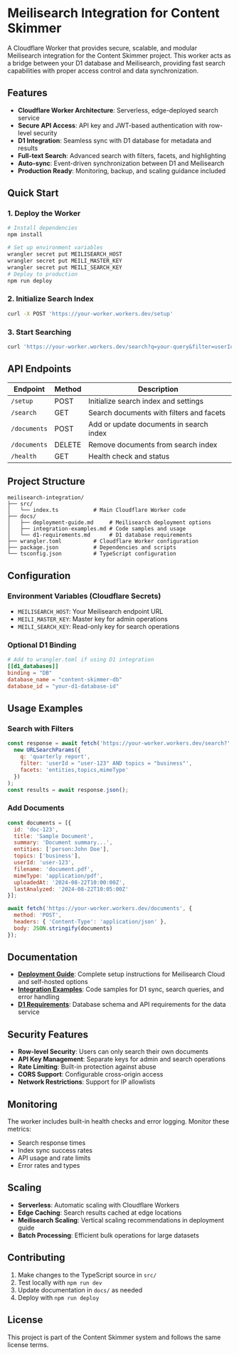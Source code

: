 # Meilisearch Integration for Content Skimmer

A Cloudflare Worker that provides secure, scalable, and modular Meilisearch integration for the Content Skimmer project. This worker acts as a bridge between your D1 database and Meilisearch, providing fast search capabilities with proper access control and data synchronization.

## Features

- **Cloudflare Worker Architecture**: Serverless, edge-deployed search service
- **Secure API Access**: API key and JWT-based authentication with row-level security
- **D1 Integration**: Seamless sync with D1 database for metadata and results
- **Full-text Search**: Advanced search with filters, facets, and highlighting
- **Auto-sync**: Event-driven synchronization between D1 and Meilisearch
- **Production Ready**: Monitoring, backup, and scaling guidance included

## Quick Start

### 1. Deploy the Worker
```bash
# Install dependencies
npm install

# Set up environment variables
wrangler secret put MEILISEARCH_HOST
wrangler secret put MEILI_MASTER_KEY  
wrangler secret put MEILI_SEARCH_KEY
# Deploy to production
npm run deploy
```

### 2. Initialize Search Index
```bash
curl -X POST 'https://your-worker.workers.dev/setup'
```

### 3. Start Searching
```bash
curl 'https://your-worker.workers.dev/search?q=your-query&filter=userId="user-123"'
```

## API Endpoints

| Endpoint | Method | Description |
|----------|---------|-------------|
| `/setup` | POST | Initialize search index and settings |
| `/search` | GET | Search documents with filters and facets |
| `/documents` | POST | Add or update documents in search index |
| `/documents` | DELETE | Remove documents from search index |
| `/health` | GET | Health check and status |

## Project Structure

```
meilisearch-integration/
├── src/
│   └── index.ts           # Main Cloudflare Worker code
├── docs/
│   ├── deployment-guide.md     # Meilisearch deployment options
│   ├── integration-examples.md # Code samples and usage
│   └── d1-requirements.md      # D1 database requirements
├── wrangler.toml          # Cloudflare Worker configuration
├── package.json           # Dependencies and scripts
└── tsconfig.json          # TypeScript configuration
```

## Configuration

### Environment Variables (Cloudflare Secrets)
- `MEILISEARCH_HOST`: Your Meilisearch endpoint URL
- `MEILI_MASTER_KEY`: Master key for admin operations
- `MEILI_SEARCH_KEY`: Read-only key for search operations

### Optional D1 Binding
```toml
# Add to wrangler.toml if using D1 integration
[[d1_databases]]
binding = "DB"
database_name = "content-skimmer-db"
database_id = "your-d1-database-id"
```

## Usage Examples

### Search with Filters
```javascript
const response = await fetch('https://your-worker.workers.dev/search?' + 
  new URLSearchParams({
    q: 'quarterly report',
    filter: 'userId = "user-123" AND topics = "business"',
    facets: 'entities,topics,mimeType'
  })
);
const results = await response.json();
```

### Add Documents
```javascript
const documents = [{
  id: 'doc-123',
  title: 'Sample Document',
  summary: 'Document summary...',
  entities: ['person:John Doe'],
  topics: ['business'],
  userId: 'user-123',
  filename: 'document.pdf',
  mimeType: 'application/pdf',
  uploadedAt: '2024-08-22T10:00:00Z',
  lastAnalyzed: '2024-08-22T10:05:00Z'
}];

await fetch('https://your-worker.workers.dev/documents', {
  method: 'POST',
  headers: { 'Content-Type': 'application/json' },
  body: JSON.stringify(documents)
});
```

## Documentation

- **[Deployment Guide](docs/deployment-guide.md)**: Complete setup instructions for Meilisearch Cloud and self-hosted options
- **[Integration Examples](docs/integration-examples.md)**: Code samples for D1 sync, search queries, and error handling  
- **[D1 Requirements](docs/d1-requirements.md)**: Database schema and API requirements for the data service

## Security Features

- **Row-level Security**: Users can only search their own documents
- **API Key Management**: Separate keys for admin and search operations
- **Rate Limiting**: Built-in protection against abuse
- **CORS Support**: Configurable cross-origin access
- **Network Restrictions**: Support for IP allowlists

## Monitoring

The worker includes built-in health checks and error logging. Monitor these metrics:
- Search response times
- Index sync success rates  
- API usage and rate limits
- Error rates and types

## Scaling

- **Serverless**: Automatic scaling with Cloudflare Workers
- **Edge Caching**: Search results cached at edge locations
- **Meilisearch Scaling**: Vertical scaling recommendations in deployment guide
- **Batch Processing**: Efficient bulk operations for large datasets

## Contributing

1. Make changes to the TypeScript source in `src/`
2. Test locally with `npm run dev`
3. Update documentation in `docs/` as needed
4. Deploy with `npm run deploy`

## License

This project is part of the Content Skimmer system and follows the same license terms.
